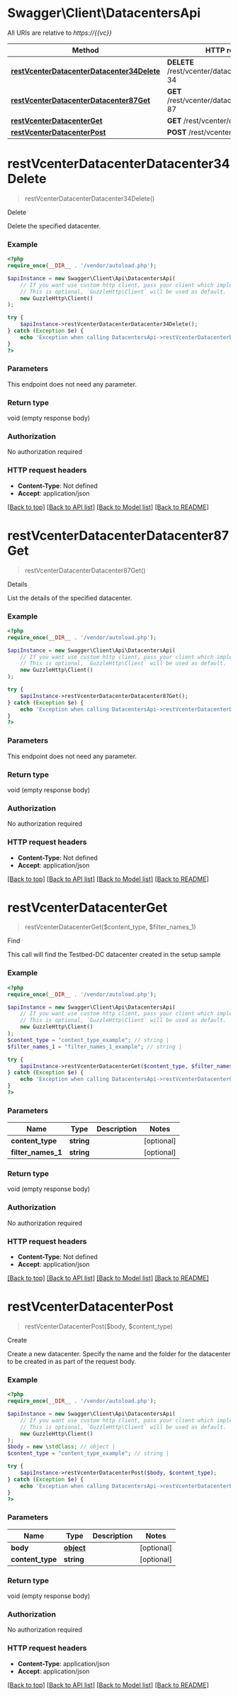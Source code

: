 # Swagger\Client\DatacentersApi

All URIs are relative to *https://{{vc}}*

Method | HTTP request | Description
------------- | ------------- | -------------
[**restVcenterDatacenterDatacenter34Delete**](DatacentersApi.md#restvcenterdatacenterdatacenter34delete) | **DELETE** /rest/vcenter/datacenter/datacenter-34 | Delete
[**restVcenterDatacenterDatacenter87Get**](DatacentersApi.md#restvcenterdatacenterdatacenter87get) | **GET** /rest/vcenter/datacenter/datacenter-87 | Details
[**restVcenterDatacenterGet**](DatacentersApi.md#restvcenterdatacenterget) | **GET** /rest/vcenter/datacenter | Find
[**restVcenterDatacenterPost**](DatacentersApi.md#restvcenterdatacenterpost) | **POST** /rest/vcenter/datacenter | Create

# **restVcenterDatacenterDatacenter34Delete**
> restVcenterDatacenterDatacenter34Delete()

Delete

Delete the specified datacenter.

### Example
```php
<?php
require_once(__DIR__ . '/vendor/autoload.php');

$apiInstance = new Swagger\Client\Api\DatacentersApi(
    // If you want use custom http client, pass your client which implements `GuzzleHttp\ClientInterface`.
    // This is optional, `GuzzleHttp\Client` will be used as default.
    new GuzzleHttp\Client()
);

try {
    $apiInstance->restVcenterDatacenterDatacenter34Delete();
} catch (Exception $e) {
    echo 'Exception when calling DatacentersApi->restVcenterDatacenterDatacenter34Delete: ', $e->getMessage(), PHP_EOL;
}
?>
```

### Parameters
This endpoint does not need any parameter.

### Return type

void (empty response body)

### Authorization

No authorization required

### HTTP request headers

 - **Content-Type**: Not defined
 - **Accept**: application/json

[[Back to top]](#) [[Back to API list]](../../README.md#documentation-for-api-endpoints) [[Back to Model list]](../../README.md#documentation-for-models) [[Back to README]](../../README.md)

# **restVcenterDatacenterDatacenter87Get**
> restVcenterDatacenterDatacenter87Get()

Details

List the details of the specified datacenter.

### Example
```php
<?php
require_once(__DIR__ . '/vendor/autoload.php');

$apiInstance = new Swagger\Client\Api\DatacentersApi(
    // If you want use custom http client, pass your client which implements `GuzzleHttp\ClientInterface`.
    // This is optional, `GuzzleHttp\Client` will be used as default.
    new GuzzleHttp\Client()
);

try {
    $apiInstance->restVcenterDatacenterDatacenter87Get();
} catch (Exception $e) {
    echo 'Exception when calling DatacentersApi->restVcenterDatacenterDatacenter87Get: ', $e->getMessage(), PHP_EOL;
}
?>
```

### Parameters
This endpoint does not need any parameter.

### Return type

void (empty response body)

### Authorization

No authorization required

### HTTP request headers

 - **Content-Type**: Not defined
 - **Accept**: application/json

[[Back to top]](#) [[Back to API list]](../../README.md#documentation-for-api-endpoints) [[Back to Model list]](../../README.md#documentation-for-models) [[Back to README]](../../README.md)

# **restVcenterDatacenterGet**
> restVcenterDatacenterGet($content_type, $filter_names_1)

Find

This call will find the Testbed-DC datacenter created in the setup sample

### Example
```php
<?php
require_once(__DIR__ . '/vendor/autoload.php');

$apiInstance = new Swagger\Client\Api\DatacentersApi(
    // If you want use custom http client, pass your client which implements `GuzzleHttp\ClientInterface`.
    // This is optional, `GuzzleHttp\Client` will be used as default.
    new GuzzleHttp\Client()
);
$content_type = "content_type_example"; // string | 
$filter_names_1 = "filter_names_1_example"; // string | 

try {
    $apiInstance->restVcenterDatacenterGet($content_type, $filter_names_1);
} catch (Exception $e) {
    echo 'Exception when calling DatacentersApi->restVcenterDatacenterGet: ', $e->getMessage(), PHP_EOL;
}
?>
```

### Parameters

Name | Type | Description  | Notes
------------- | ------------- | ------------- | -------------
 **content_type** | **string**|  | [optional]
 **filter_names_1** | **string**|  | [optional]

### Return type

void (empty response body)

### Authorization

No authorization required

### HTTP request headers

 - **Content-Type**: Not defined
 - **Accept**: application/json

[[Back to top]](#) [[Back to API list]](../../README.md#documentation-for-api-endpoints) [[Back to Model list]](../../README.md#documentation-for-models) [[Back to README]](../../README.md)

# **restVcenterDatacenterPost**
> restVcenterDatacenterPost($body, $content_type)

Create

Create a new datacenter. Specify the name and the folder for the datacenter to be created in as part of the request body.

### Example
```php
<?php
require_once(__DIR__ . '/vendor/autoload.php');

$apiInstance = new Swagger\Client\Api\DatacentersApi(
    // If you want use custom http client, pass your client which implements `GuzzleHttp\ClientInterface`.
    // This is optional, `GuzzleHttp\Client` will be used as default.
    new GuzzleHttp\Client()
);
$body = new \stdClass; // object | 
$content_type = "content_type_example"; // string | 

try {
    $apiInstance->restVcenterDatacenterPost($body, $content_type);
} catch (Exception $e) {
    echo 'Exception when calling DatacentersApi->restVcenterDatacenterPost: ', $e->getMessage(), PHP_EOL;
}
?>
```

### Parameters

Name | Type | Description  | Notes
------------- | ------------- | ------------- | -------------
 **body** | [**object**](../Model/object.md)|  | [optional]
 **content_type** | **string**|  | [optional]

### Return type

void (empty response body)

### Authorization

No authorization required

### HTTP request headers

 - **Content-Type**: application/json
 - **Accept**: application/json

[[Back to top]](#) [[Back to API list]](../../README.md#documentation-for-api-endpoints) [[Back to Model list]](../../README.md#documentation-for-models) [[Back to README]](../../README.md)

